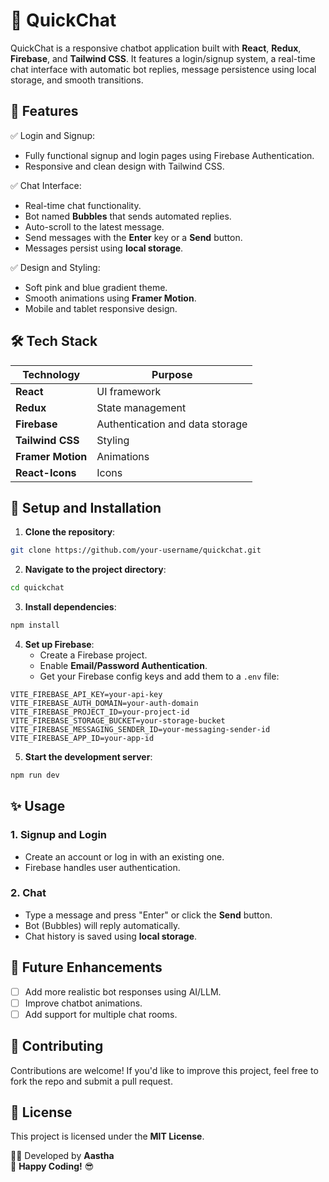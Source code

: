 # 🤖 QuickChat

QuickChat is a responsive chatbot application built with **React**, **Redux**, **Firebase**, and **Tailwind CSS**. It features a login/signup system, a real-time chat interface with automatic bot replies, message persistence using local storage, and smooth transitions.

## 🚀 Features

✅ Login and Signup:

- Fully functional signup and login pages using Firebase Authentication.
- Responsive and clean design with Tailwind CSS.

✅ Chat Interface:

- Real-time chat functionality.
- Bot named **Bubbles** that sends automated replies.
- Auto-scroll to the latest message.
- Send messages with the **Enter** key or a **Send** button.
- Messages persist using **local storage**.

✅ Design and Styling:

- Soft pink and blue gradient theme.
- Smooth animations using **Framer Motion**.
- Mobile and tablet responsive design.

## 🛠️ Tech Stack

| Technology        | Purpose                         |
| ----------------- | ------------------------------- |
| **React**         | UI framework                    |
| **Redux**         | State management                |
| **Firebase**      | Authentication and data storage |
| **Tailwind CSS**  | Styling                         |
| **Framer Motion** | Animations                      |
| **React-Icons**   | Icons                           |

## 🎨 Setup and Installation

1. **Clone the repository**:

```bash
git clone https://github.com/your-username/quickchat.git
```

2. **Navigate to the project directory**:

```bash
cd quickchat
```

3. **Install dependencies**:

```bash
npm install
```

4. **Set up Firebase**:
   - Create a Firebase project.
   - Enable **Email/Password Authentication**.
   - Get your Firebase config keys and add them to a `.env` file:

```
VITE_FIREBASE_API_KEY=your-api-key
VITE_FIREBASE_AUTH_DOMAIN=your-auth-domain
VITE_FIREBASE_PROJECT_ID=your-project-id
VITE_FIREBASE_STORAGE_BUCKET=your-storage-bucket
VITE_FIREBASE_MESSAGING_SENDER_ID=your-messaging-sender-id
VITE_FIREBASE_APP_ID=your-app-id
```

5. **Start the development server**:

```bash
npm run dev
```

## ✨ Usage

### 1. Signup and Login

- Create an account or log in with an existing one.
- Firebase handles user authentication.

### 2. Chat

- Type a message and press "Enter" or click the **Send** button.
- Bot (Bubbles) will reply automatically.
- Chat history is saved using **local storage**.

## 🎯 Future Enhancements

- [ ] Add more realistic bot responses using AI/LLM.
- [ ] Improve chatbot animations.
- [ ] Add support for multiple chat rooms.

## 🤝 Contributing

Contributions are welcome! If you'd like to improve this project, feel free to fork the repo and submit a pull request.

## 📄 License

This project is licensed under the **MIT License**.

👨‍💻 Developed by **Aastha**  
💖 **Happy Coding!** 😎
